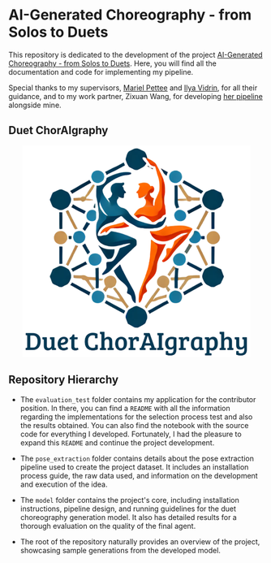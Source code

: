 # AI-Generated Choreography - from Solos to Duets

This repository is dedicated to the development of the project [AI-Generated Choreography - from Solos to Duets](https://humanai.foundation/gsoc/2024/proposal_ChoreoAI1.html). Here, you will find all the documentation and code for implementing my pipeline.

Special thanks to my supervisors, [Mariel Pettee](https://marielpettee.com/) and [Ilya Vidrin](https://www.ilyavidrin.com/), for all their guidance, and to my work partner, Zixuan Wang, for developing [her pipeline](https://github.com/wang-zixuan/AI-Choreo-Duets/tree/main) alongside mine.

## Duet ChorAIgraphy

<div align="center">
    <img src="https://github.com/Luizerko/ai_choreo/blob/master/assets/duet_choraigraphy_logo.png", width="450">
</div>

## Repository Hierarchy

- The `evaluation_test` folder contains my application for the contributor position. In there, you can find a `README` with all the information regarding the implementations for the selection process test and also the results obtained. You can also find the notebook with the source code for everything I developed. Fortunately, I had the pleasure to expand this `README` and continue the project development.

- The `pose_extraction` folder contains details about the pose extraction pipeline used to create the project dataset. It includes an installation process guide, the raw data used, and information on the development and execution of the idea.

- The `model` folder contains the project's core, including installation instructions, pipeline design, and running guidelines for the duet choreography generation model. It also has detailed results for a thorough evaluation on the quality of the final agent.

- The root of the repository naturally provides an overview of the project, showcasing sample generations from the developed model.